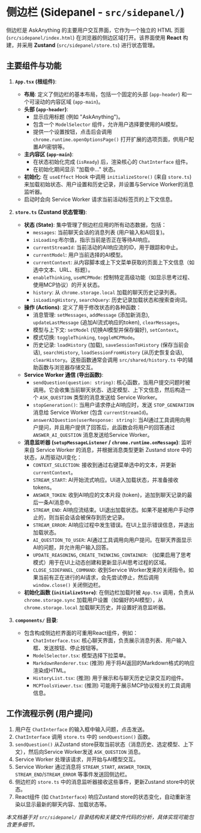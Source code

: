 # 侧边栏 (Sidepanel - `src/sidepanel/`)

侧边栏是 AskAnything 的主要用户交互界面，它作为一个独立的 HTML 页面 (`src/sidepanel/index.html`) 在浏览器的侧边区域打开。该界面使用 **React** 构建，并采用 **Zustand** (`src/sidepanel/store.ts`) 进行状态管理。

## 主要组件与功能

1.  **`App.tsx` (根组件)**:
    *   **布局**: 定义了侧边栏的基本布局，包括一个固定的头部 (`app-header`) 和一个可滚动的内容区域 (`app-main`)。
    *   **头部 (`app-header`)**:
        *   显示应用标题 (例如 "AskAnything")。
        *   包含一个 `ModelSelector` 组件，允许用户选择要使用的AI模型。
        *   提供一个设置按钮，点击后会调用 `chrome.runtime.openOptionsPage()` 打开扩展的选项页面，供用户配置API密钥等。
    *   **主内容区 (`app-main`)**:
        *   在状态初始化完成 (`isReady`) 后，渲染核心的 `ChatInterface` 组件。
        *   在初始化期间显示 "加载中..." 状态。
    *   **初始化**: 在 `useEffect` Hook 中调用 `initializeStore()` (来自 `store.ts`) 来加载初始状态、用户设置和历史记录，并设置与Service Worker的消息监听器。
    *   启动时会向 Service Worker 请求当前活动标签页的上下文信息。

2.  **`store.ts` (Zustand 状态管理)**:
    *   **状态 (State)**: 集中管理了侧边栏应用的所有动态数据，包括：
        *   `messages`: 当前聊天会话的消息列表 (用户输入和AI回复)。
        *   `isLoading`:布尔值，指示当前是否正在等待AI响应。
        *   `currentStreamId`: 当前活动的AI响应流的ID，用于跟踪和中止。
        *   `currentModel`: 用户当前选择的AI模型。
        *   `currentContext`: 从内容脚本或上下文菜单获取的页面上下文信息（如选中文本、URL、标题）。
        *   `enableThinking`, `useMCPMode`: 控制特定高级功能（如显示思考过程、使用MCP协议）的开关状态。
        *   `history`: 从 `chrome.storage.local` 加载的聊天历史记录列表。
        *   `isLoadingHistory`, `searchQuery`: 历史记录加载状态和搜索查询词。
    *   **操作 (Actions)**: 定义了用于修改状态的各种函数：
        *   消息管理: `setMessages`, `addMessage` (添加新消息), `updateLastMessage` (追加AI流式响应的token), `clearMessages`。
        *   模型与上下文: `setModel` (切换AI模型并保存偏好), `setContext`。
        *   模式切换: `toggleThinking`, `toggleMCPMode`。
        *   历史记录: `loadHistory` (加载), `saveSessionToHistory` (保存当前会话), `searchHistory`, `loadSessionFromHistory` (从历史恢复会话), `clearHistory`。这些函数通常会调用 `src/shared/history.ts` 中的辅助函数与浏览器存储交互。
    *   **Service Worker 通信 (导出函数)**:
        *   `sendQuestion(question: string)`: 核心函数，当用户提交问题时被调用。它会收集当前聊天状态、选定模型、上下文信息，然后构造一个 `ASK_QUESTION` 类型的消息发送给 Service Worker。
        *   `stopGeneration()`: 当用户请求停止AI响应时，发送 `STOP_GENERATION` 消息给 Service Worker (包含 `currentStreamId`)。
        *   `answerAIQuestion(userResponse: string)`: 当AI通过工具调用向用户提问，并且用户提供了回答后，此函数会将用户的回答通过 `ANSWER_AI_QUESTION` 消息发送给Service Worker。
    *   **消息监听器 (`setupMessageListener` / `chrome.runtime.onMessage`)**: 监听来自 Service Worker 的消息，并根据消息类型更新 Zustand store 中的状态，从而驱动UI变化：
        *   `CONTEXT_SELECTION`: 接收到通过右键菜单选中的文本，并更新 `currentContext`。
        *   `STREAM_START`: AI开始流式响应。UI进入加载状态，并准备接收tokens。
        *   `ANSWER_TOKEN`: 收到AI响应的文本片段 (token)，追加到聊天记录的最后一条AI消息中。
        *   `STREAM_END`: AI响应流结束。UI退出加载状态。如果不是被用户手动停止的，则当前会话会被保存到历史记录。
        *   `STREAM_ERROR`: AI响应过程中发生错误。在UI上显示错误信息，并退出加载状态。
        *   `AI_QUESTION_TO_USER`: AI通过工具调用向用户提问。在聊天界面显示AI的问题，并允许用户输入回答。
        *   `UPDATE_REASONING`, `CREATE_THINKING_CONTAINER`: （如果启用了思考模式）用于在UI上动态创建和更新显示AI思考过程的区域。
        *   `CLOSE_SIDEPANEL_COMMAND`: 收到Service Worker发来的关闭指令。如果当前有正在进行的AI请求，会先尝试停止，然后调用 `window.close()` 关闭侧边栏。
    *   **初始化函数 (`initializeStore`)**: 在侧边栏加载时被 `App.tsx` 调用，负责从 `chrome.storage.sync` 加载用户设置（如偏好的AI模型），从 `chrome.storage.local` 加载聊天历史，并设置好消息监听器。

3.  **`components/` 目录**:
    *   包含构成侧边栏界面的可重用React组件，例如：
        *   `ChatInterface.tsx`: 核心聊天界面，负责展示消息列表、用户输入框、发送按钮、停止按钮等。
        *   `ModelSelector.tsx`: 模型选择下拉菜单。
        *   `MarkdownRenderer.tsx`: (推测) 用于将AI返回的Markdown格式的响应渲染成HTML。
        *   `HistoryList.tsx`: (推测) 用于展示和与聊天历史记录交互的组件。
        *   `MCPToolsViewer.tsx`: (推测) 可能用于展示MCP协议相关的工具调用信息。

## 工作流程示例 (用户提问)

1.  用户在 `ChatInterface` 的输入框中输入问题，点击发送。
2.  `ChatInterface` 调用 `store.ts` 中的 `sendQuestion()` 函数。
3.  `sendQuestion()` 从Zustand store获取当前状态（消息历史、选定模型、上下文），然后向Service Worker发送 `ASK_QUESTION` 消息。
4.  Service Worker 处理该请求，并开始与AI模型交互。
5.  Service Worker 通过消息将 `STREAM_START`, `ANSWER_TOKEN`, `STREAM_END`/`STREAM_ERROR` 等事件发送回侧边栏。
6.  侧边栏的 `store.ts` 中的消息监听器接收这些事件，更新Zustand store中的状态。
7.  React组件 (如 `ChatInterface`) 响应Zustand store的状态变化，自动重新渲染以显示最新的聊天内容、加载状态等。

*本文档基于对 `src/sidepanel/` 目录结构和关键文件代码的分析，具体实现可能包含更多细节。*
